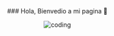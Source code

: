 <div align="center">
### Hola, Bienvedio a mi pagina 👋

![coding](https://media2.giphy.com/media/3iyKHMIKg5VWG6qHUm/giphy.gif "Coding")
</div>
